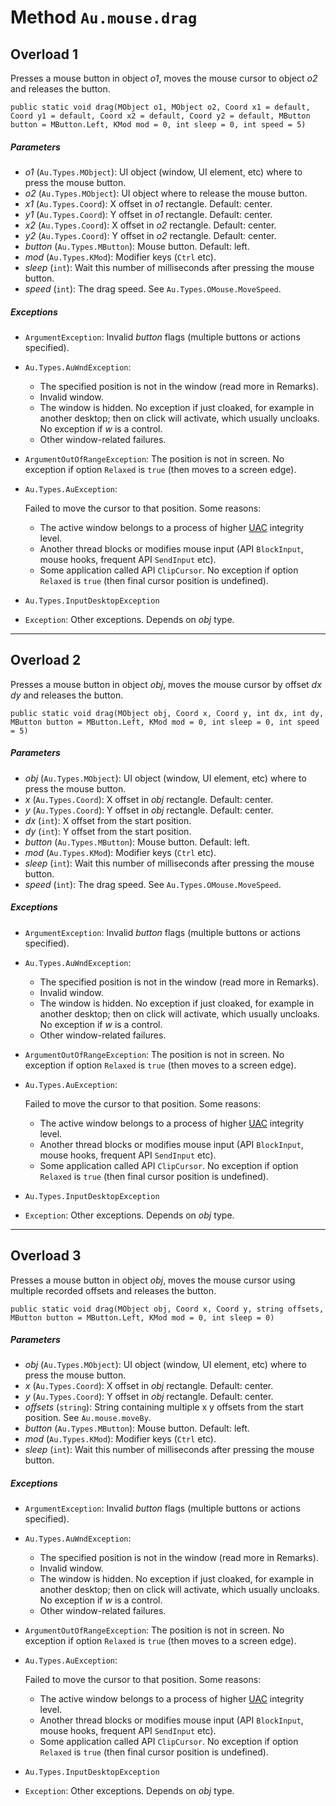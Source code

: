 # Method `Au.mouse.drag`

## Overload 1

Presses a mouse button in object *o1*, moves the mouse cursor to object *o2* and releases the button.

```
public static void drag(MObject o1, MObject o2, Coord x1 = default, Coord y1 = default, Coord x2 = default, Coord y2 = default, MButton button = MButton.Left, KMod mod = 0, int sleep = 0, int speed = 5)
```

##### Parameters

- *o1*  (`Au.Types.MObject`):
    UI object (window, UI element, etc) where to press the mouse button.
- *o2*  (`Au.Types.MObject`):
    UI object where to release the mouse button.
- *x1*  (`Au.Types.Coord`):
    X offset in *o1* rectangle. Default: center.
- *y1*  (`Au.Types.Coord`):
    Y offset in *o1* rectangle. Default: center.
- *x2*  (`Au.Types.Coord`):
    X offset in *o2* rectangle. Default: center.
- *y2*  (`Au.Types.Coord`):
    Y offset in *o2* rectangle. Default: center.
- *button*  (`Au.Types.MButton`):
    Mouse button. Default: left.
- *mod*  (`Au.Types.KMod`):
    Modifier keys (`Ctrl` etc).
- *sleep*  (`int`):
    Wait this number of milliseconds after pressing the mouse button.
- *speed*  (`int`):
    The drag speed. See `Au.Types.OMouse.MoveSpeed`.

##### Exceptions

- `ArgumentException`:
    Invalid *button* flags (multiple buttons or actions specified).
- `Au.Types.AuWndException`:

    - The specified position is not in the window (read more in Remarks).
    - Invalid window.
    - The window is hidden. No exception if just cloaked, for example in another desktop; then on click will activate, which usually uncloaks. No exception if *w* is a control.
    - Other window-related failures.
- `ArgumentOutOfRangeException`:
    The position is not in screen. No exception if option `Relaxed` is `true` (then moves to a screen edge).
- `Au.Types.AuException`:

    Failed to move the cursor to that position. Some reasons:

    - The active window belongs to a process of higher [UAC](../articles/UAC.html) integrity level.
    - Another thread blocks or modifies mouse input (API `BlockInput`, mouse hooks, frequent API `SendInput` etc).
    - Some application called API `ClipCursor`. No exception if option `Relaxed` is `true` (then final cursor position is undefined).
- `Au.Types.InputDesktopException`
- `Exception`:
    Other exceptions. Depends on *obj* type.

* * *

## Overload 2

Presses a mouse button in object *obj*, moves the mouse cursor by offset *dx* *dy* and releases the button.

```
public static void drag(MObject obj, Coord x, Coord y, int dx, int dy, MButton button = MButton.Left, KMod mod = 0, int sleep = 0, int speed = 5)
```

##### Parameters

- *obj*  (`Au.Types.MObject`):
    UI object (window, UI element, etc) where to press the mouse button.
- *x*  (`Au.Types.Coord`):
    X offset in *obj* rectangle. Default: center.
- *y*  (`Au.Types.Coord`):
    Y offset in *obj* rectangle. Default: center.
- *dx*  (`int`):
    X offset from the start position.
- *dy*  (`int`):
    Y offset from the start position.
- *button*  (`Au.Types.MButton`):
    Mouse button. Default: left.
- *mod*  (`Au.Types.KMod`):
    Modifier keys (`Ctrl` etc).
- *sleep*  (`int`):
    Wait this number of milliseconds after pressing the mouse button.
- *speed*  (`int`):
    The drag speed. See `Au.Types.OMouse.MoveSpeed`.

##### Exceptions

- `ArgumentException`:
    Invalid *button* flags (multiple buttons or actions specified).
- `Au.Types.AuWndException`:

    - The specified position is not in the window (read more in Remarks).
    - Invalid window.
    - The window is hidden. No exception if just cloaked, for example in another desktop; then on click will activate, which usually uncloaks. No exception if *w* is a control.
    - Other window-related failures.
- `ArgumentOutOfRangeException`:
    The position is not in screen. No exception if option `Relaxed` is `true` (then moves to a screen edge).
- `Au.Types.AuException`:

    Failed to move the cursor to that position. Some reasons:

    - The active window belongs to a process of higher [UAC](../articles/UAC.html) integrity level.
    - Another thread blocks or modifies mouse input (API `BlockInput`, mouse hooks, frequent API `SendInput` etc).
    - Some application called API `ClipCursor`. No exception if option `Relaxed` is `true` (then final cursor position is undefined).
- `Au.Types.InputDesktopException`
- `Exception`:
    Other exceptions. Depends on *obj* type.

* * *

## Overload 3

Presses a mouse button in object *obj*, moves the mouse cursor using multiple recorded offsets and releases the button.

```
public static void drag(MObject obj, Coord x, Coord y, string offsets, MButton button = MButton.Left, KMod mod = 0, int sleep = 0)
```

##### Parameters

- *obj*  (`Au.Types.MObject`):
    UI object (window, UI element, etc) where to press the mouse button.
- *x*  (`Au.Types.Coord`):
    X offset in *obj* rectangle. Default: center.
- *y*  (`Au.Types.Coord`):
    Y offset in *obj* rectangle. Default: center.
- *offsets*  (`string`):
    String containing multiple x y offsets from the start position. See `Au.mouse.moveBy`.
- *button*  (`Au.Types.MButton`):
    Mouse button. Default: left.
- *mod*  (`Au.Types.KMod`):
    Modifier keys (`Ctrl` etc).
- *sleep*  (`int`):
    Wait this number of milliseconds after pressing the mouse button.

##### Exceptions

- `ArgumentException`:
    Invalid *button* flags (multiple buttons or actions specified).
- `Au.Types.AuWndException`:

    - The specified position is not in the window (read more in Remarks).
    - Invalid window.
    - The window is hidden. No exception if just cloaked, for example in another desktop; then on click will activate, which usually uncloaks. No exception if *w* is a control.
    - Other window-related failures.
- `ArgumentOutOfRangeException`:
    The position is not in screen. No exception if option `Relaxed` is `true` (then moves to a screen edge).
- `Au.Types.AuException`:

    Failed to move the cursor to that position. Some reasons:

    - The active window belongs to a process of higher [UAC](../articles/UAC.html) integrity level.
    - Another thread blocks or modifies mouse input (API `BlockInput`, mouse hooks, frequent API `SendInput` etc).
    - Some application called API `ClipCursor`. No exception if option `Relaxed` is `true` (then final cursor position is undefined).
- `Au.Types.InputDesktopException`
- `Exception`:
    Other exceptions. Depends on *obj* type.